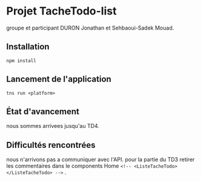 # Projet TacheTodo-list
groupe et participant DURON Jonathan et Sehbaoui-Sadek Mouad.
## Installation
```
npm install
```

## Lancement de l'application
```
tns run <platform>
```

## État d'avancement
nous sommes arrivees jusqu'au TD4.

## Difficultés rencontrées
nous n'arrivons pas a communiquer avec l'API. pour la partie du TD3 retirer les commentaires dans le components Home  ``` <!-- <ListeTacheTodo></ListeTacheTodo> --> ``` .
